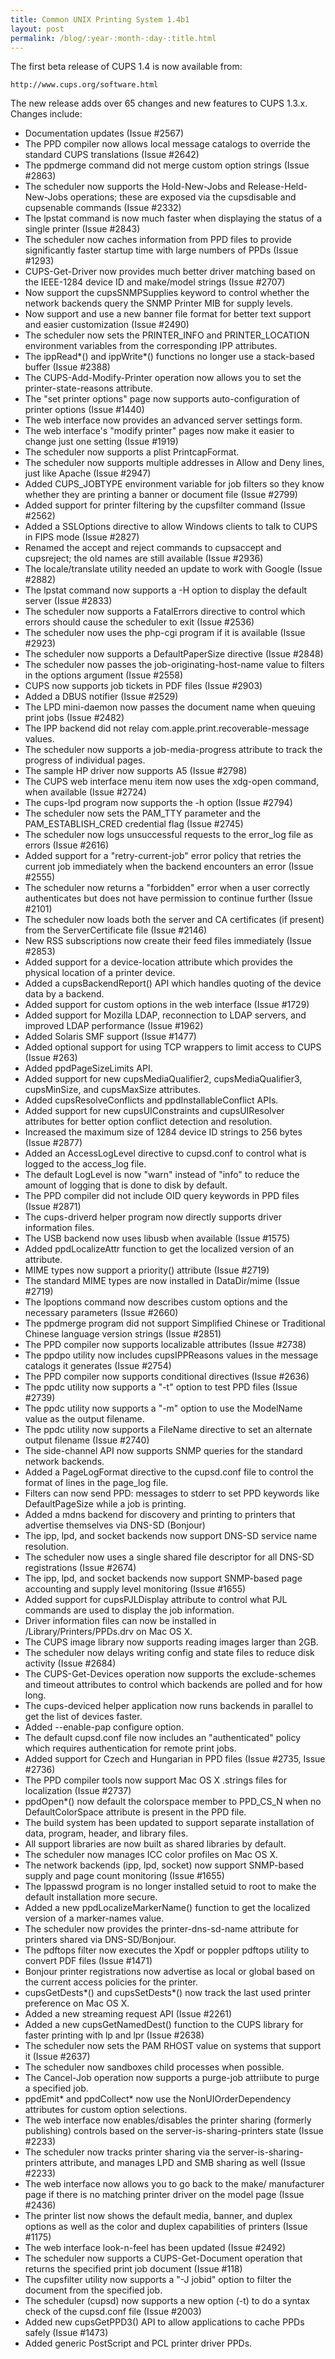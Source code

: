 ```yaml
---
title: Common UNIX Printing System 1.4b1
layout: post
permalink: /blog/:year-:month-:day-:title.html
---
```


The first beta release of CUPS 1.4 is now available from:    http://www.cups.org/software.htmlThe new release adds over 65 changes and new features to CUPS 1.3.x. Changes include:
- Documentation updates (Issue #2567)
- The PPD compiler now allows local message catalogs to override the standard CUPS translations (Issue #2642)
- The ppdmerge command did not merge custom option strings (Issue #2863)
- The scheduler now supports the Hold-New-Jobs and Release-Held-New-Jobs operations; these are exposed via the cupsdisable and cupsenable commands (Issue #2332)
- The lpstat command is now much faster when displaying the status of a single printer (Issue #2843)
- The scheduler now caches information from PPD files to provide significantly faster startup time with large numbers of PPDs (Issue #1293)
- CUPS-Get-Driver now provides much better driver matching based on the IEEE-1284 device ID and make/model strings (Issue #2707)
- Now support the cupsSNMPSupplies keyword to control whether the network backends query the SNMP Printer MIB for supply levels.
- Now support and use a new banner file format for better text support and easier customization (Issue #2490)
- The scheduler now sets the PRINTER_INFO and PRINTER_LOCATION environment variables from the corresponding IPP attributes.
- The ippRead*() and ippWrite*() functions no longer use a stack-based buffer (Issue #2388)
- The CUPS-Add-Modify-Printer operation now allows you to set the printer-state-reasons attribute.
- The &quot;set printer options&quot; page now supports auto-configuration of printer options (Issue #1440)
- The web interface now provides an advanced server settings form.
- The web interface's &quot;modify printer&quot; pages now make it easier to change just one setting (Issue #1919)
- The scheduler now supports a plist PrintcapFormat.
- The scheduler now supports multiple addresses in Allow and Deny lines, just like Apache (Issue #2947)
- Added CUPS_JOBTYPE environment variable for job filters so they know whether they are printing a banner or document file (Issue #2799)
- Added support for printer filtering by the cupsfilter command (Issue #2562)
- Added a SSLOptions directive to allow Windows clients to talk to CUPS in FIPS mode (Issue #2827)
- Renamed the accept and reject commands to cupsaccept and cupsreject; the old names are still available (Issue #2936)
- The locale/translate utility needed an update to work with Google (Issue #2882)
- The lpstat command now supports a -H option to display the default server (Issue #2833)
- The scheduler now supports a FatalErrors directive to control which errors should cause the scheduler to exit (Issue #2536)
- The scheduler now uses the php-cgi program if it is available (Issue #2923)
- The scheduler now supports a DefaultPaperSize directive (Issue #2848)
- The scheduler now passes the job-originating-host-name value to filters in the options argument (Issue #2558)
- CUPS now supports job tickets in PDF files (Issue #2903)
- Added a DBUS notifier (Issue #2529)
- The LPD mini-daemon now passes the document name when queuing print jobs (Issue #2482)
- The IPP backend did not relay com.apple.print.recoverable-message values.
- The scheduler now supports a job-media-progress attribute to track the progress of individual pages.
- The sample HP driver now supports A5 (Issue #2798)
- The CUPS web interface menu item now uses the xdg-open command, when available (Issue #2724)
- The cups-lpd program now supports the -h option (Issue #2794)
- The scheduler now sets the PAM_TTY parameter and the PAM_ESTABLISH_CRED credential flag (Issue #2745)
- The scheduler now logs unsuccessful requests to the error_log file as errors (Issue #2616)
- Added support for a &quot;retry-current-job&quot; error policy that retries the current job immediately when the backend encounters an error (Issue #2555)
- The scheduler now returns a &quot;forbidden&quot; error when a user correctly authenticates but does not have permission to continue further (Issue #2101)
- The scheduler now loads both the server and CA certificates (if present) from the ServerCertificate file (Issue #2146)
- New RSS subscriptions now create their feed files immediately (Issue #2853)
- Added support for a device-location attribute which provides the physical location of a printer device.
- Added a cupsBackendReport() API which handles quoting of the device data by a backend.
- Added support for custom options in the web interface (Issue #1729)
- Added support for Mozilla LDAP, reconnection to LDAP servers, and improved LDAP performance (Issue #1962)
- Added Solaris SMF support (Issue #1477)
- Added optional support for using TCP wrappers to limit access to CUPS (Issue #263)
- Added ppdPageSizeLimits API.
- Added support for new cupsMediaQualifier2, cupsMediaQualifier3, cupsMinSize, and cupsMaxSize attributes.
- Added cupsResolveConflicts and ppdInstallableConflict APIs.
- Added support for new cupsUIConstraints and cupsUIResolver attributes for better option conflict detection and resolution.
- Increased the maximum size of 1284 device ID strings to 256 bytes (Issue #2877)
- Added an AccessLogLevel directive to cupsd.conf to control what is logged to the access_log file.
- The default LogLevel is now &quot;warn&quot; instead of &quot;info&quot; to reduce the amount of logging that is done to disk by default.
- The PPD compiler did not include OID query keywords in PPD files (Issue #2871)
- The cups-driverd helper program now directly supports driver information files.
- The USB backend now uses libusb when available (Issue #1575)
- Added ppdLocalizeAttr function to get the localized version of an attribute.
- MIME types now support a priority() attribute (Issue #2719)
- The standard MIME types are now installed in DataDir/mime (Issue #2719)
- The lpoptions command now describes custom options and the necessary parameters (Issue #2660)
- The ppdmerge program did not support Simplified Chinese or Traditional Chinese language version strings (Issue #2851)
- The PPD compiler now supports localizable attributes (Issue #2738)
- The ppdpo utility now includes cupsIPPReasons values in the message catalogs it generates (Issue #2754)
- The PPD compiler now supports conditional directives (Issue #2636)
- The ppdc utility now supports a &quot;-t&quot; option to test PPD files (Issue #2739)
- The ppdc utility now supports a &quot;-m&quot; option to use the ModelName value as the output filename.
- The ppdc utility now supports a FileName directive to set an alternate output filename (Issue #2740)
- The side-channel API now supports SNMP queries for the standard network backends.
- Added a PageLogFormat directive to the cupsd.conf file to control the format of lines in the page_log file.
- Filters can now send PPD: messages to stderr to set PPD keywords like DefaultPageSize while a job is printing.
- Added a mdns backend for discovery and printing to printers that advertise themselves via DNS-SD (Bonjour)
- The ipp, lpd, and socket backends now support DNS-SD service name resolution.
- The scheduler now uses a single shared file descriptor for all DNS-SD registrations (Issue #2674)
- The ipp, lpd, and socket backends now support SNMP-based page accounting and supply level monitoring (Issue #1655)
- Added support for cupsPJLDisplay attribute to control what PJL commands are used to display the job information.
- Driver information files can now be installed in /Library/Printers/PPDs.drv on Mac OS X.
- The CUPS image library now supports reading images larger than 2GB.
- The scheduler now delays writing config and state files to reduce disk activity (Issue #2684)
- The CUPS-Get-Devices operation now supports the exclude-schemes and timeout attributes to control which backends are polled and for how long.
- The cups-deviced helper application now runs backends in parallel to get the list of devices faster.
- Added --enable-pap configure option.
- The default cupsd.conf file now includes an &quot;authenticated&quot; policy which requires authentication for remote print jobs.
- Added support for Czech and Hungarian in PPD files (Issue #2735, Issue #2736)
- The PPD compiler tools now support Mac OS X .strings files for localization (Issue #2737)
- ppdOpen*() now default the colorspace member to PPD_CS_N when no DefaultColorSpace attribute is present in the PPD file.
- The build system has been updated to support separate installation of data, program, header, and library files.
- All support libraries are now built as shared libraries by default.
- The scheduler now manages ICC color profiles on Mac OS X.
- The network backends (ipp, lpd, socket) now support SNMP-based supply and page count monitoring (Issue #1655)
- The lppasswd program is no longer installed setuid to root to make the default installation more secure.
- Added a new ppdLocalizeMarkerName() function to get the localized version of a marker-names value.
- The scheduler now provides the printer-dns-sd-name attribute for printers shared via DNS-SD/Bonjour.
- The pdftops filter now executes the Xpdf or poppler pdftops utility to convert PDF files (Issue #1471)
- Bonjour printer registrations now advertise as local or global based on the current access policies for the printer.
- cupsGetDests*() and cupsSetDests*() now track the last used printer preference on Mac OS X.
- Added a new streaming request API (Issue #2261)
- Added a new cupsGetNamedDest() function to the CUPS library for faster printing with lp and lpr (Issue #2638)
- The scheduler now sets the PAM RHOST value on systems that support it (Issue #2637)
- The scheduler now sandboxes child processes when possible.
- The Cancel-Job operation now supports a purge-job attriibute to purge a specified job.
- ppdEmit* and ppdCollect* now use the NonUIOrderDependency attributes for custom option selections.
- The web interface now enables/disables the printer sharing (formerly publishing) controls based on the server-is-sharing-printers state (Issue #2233)
- The scheduler now tracks printer sharing via the server-is-sharing-printers attribute, and manages LPD and SMB sharing as well (Issue #2233)
- The web interface now allows you to go back to the make/ manufacturer page if there is no matching printer driver on the model page (Issue #2436)
- The printer list now shows the default media, banner, and duplex options as well as the color and duplex capabilities of printers (Issue #1175)
- The web interface look-n-feel has been updated (Issue #2492)
- The scheduler now supports a CUPS-Get-Document operation that returns the specified print job document (Issue #118)
- The cupsfilter utility now supports a &quot;-J jobid&quot; option to filter the document from the specified job.
- The scheduler (cupsd) now supports a new option (-t) to do a syntax check of the cupsd.conf file (Issue #2003)
- Added new cupsGetPPD3() API to allow applications to cache PPDs safely (Issue #1473)
- Added generic PostScript and PCL printer driver PPDs.
